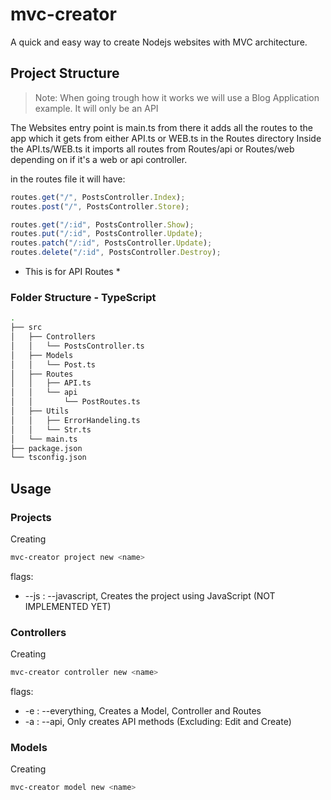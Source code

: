 # mvc-creator

A quick and easy way to create Nodejs websites with MVC architecture.

## Project Structure

> Note: When going trough how it works we will use a Blog Application example.
> It will only be an API

The Websites entry point is main.ts
from there it adds all the routes to the app
which it gets from either API.ts or WEB.ts in the Routes directory
Inside the API.ts/WEB.ts it imports all routes from Routes/api or Routes/web
depending on if it's a web or api controller.

in the routes file it will have:

```javascript
routes.get("/", PostsController.Index);
routes.post("/", PostsController.Store);

routes.get("/:id", PostsController.Show);
routes.put("/:id", PostsController.Update);
routes.patch("/:id", PostsController.Update);
routes.delete("/:id", PostsController.Destroy);
```

* This is for API Routes *

### Folder Structure - TypeScript

```bash
.
├── src
│   ├── Controllers
│   │   └── PostsController.ts
│   ├── Models
│   │   └── Post.ts
│   ├── Routes
│   │   ├── API.ts
│   │   └── api
│   │       └── PostRoutes.ts
│   ├── Utils
│   │   ├── ErrorHandeling.ts
│   │   └── Str.ts
│   └── main.ts
├── package.json
└── tsconfig.json
```

## Usage

### Projects

Creating

```bash
mvc-creator project new <name>
```

flags:

* --js : --javascript, Creates the project using JavaScript (NOT IMPLEMENTED YET)

### Controllers

Creating

```bash
mvc-creator controller new <name>
```

flags:

* -e : --everything, Creates a Model, Controller and Routes
* -a : --api, Only creates API methods (Excluding: Edit and Create)

### Models

Creating

```bash
mvc-creator model new <name>
```
